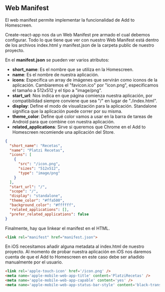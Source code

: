## Web Manifest

El web manifest permite implementar la funcionalidad de Add to Homescreen.

Create-react-app nos da un Web Manifest pre armado el cual debemos configurar. Todo lo que tiene que ver con nuestro Web Manifest está dentro de los archivos index.html y manifest.json de la carpeta public de nuestro proyecto.

En el **manifest.json** se pueden ver varios atributos:
* **short_name**: Es el nombre que se utiliza en la Homescreen.
* **name**: Es el nombre de nuestra aplicación.
* **icons**: Especifica un array de imágenes que servirán como iconos de la aplicación. Cambiaremos el "favicon.ico" por "icon.png", especificamos el tamaño a 512x512 y el tipo a "image/png".
* **start_url**: Nos indica en que página comienza nuestra aplicación, por compatibilidad siempre conviene que sea "/" en lugar de "./index.html".
* **display**: Define el modo de visualización para la aplicación. Standalone significa que la aplicación puede correr por su misma.
* **theme_color**: Define qué color vamos a usar en la barra de tareas de Android para que combine con nuestra aplicación.
* **related_applications**: Sirve si queremos que Chrome en el Add to Homescreen recomiende una aplicación del Store.

```json
{
  "short_name": "Recetas",
  "name": "Platzi Recetas",
  "icons": [
    {
      "src": "/icon.png",
      "sizes": "512x512",
      "type": "image/png"
    }
  ],
  "start_url": "/",
  "scope": "/",
  "display": "standalone",
  "theme_color": "#ffa500",
  "background_color": "#ffffff",
  "related_applications": [],
  "prefer_related_applications": false
}
```

Finalmente, hay que linkear el manifest en el HTML.

```html
<link rel="manifest" href="manifest.json">
```

En iOS necesitamos añadir alguna metadata al index.html de nuestro proyecto. Al momento de probar nuestra aplicación en iOS nos daremos cuenta de que el Add to Homescreen en este caso debe ser añadido manualmente por el usuario.

```html
<link rel='apple-touch-icon' href='/icon.png' />
<meta name='apple-mobile-web-app-title' content='PlatziRecetas' />
<meta name='apple-mobile-web-app-capable' content='yes' />
<meta name='apple-mobile-web-app-status-bar-style' content='black-translucent' />
```